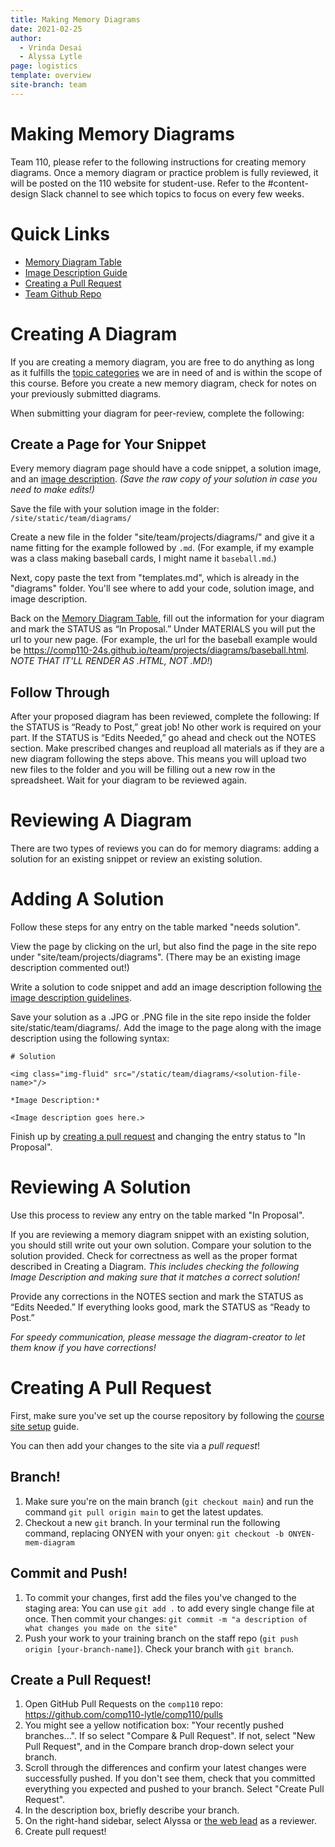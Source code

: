 ```yaml
---
title: Making Memory Diagrams 
date: 2021-02-25
author:
  - Vrinda Desai
  - Alyssa Lytle
page: logistics
template: overview
site-branch: team
---
```


# Making Memory Diagrams

Team 110, please refer to the following instructions for creating memory diagrams. Once a memory diagram or practice problem is fully reviewed, it will be posted on the 110 website for student-use. Refer to the #content-design Slack channel to see which topics to focus on every few weeks. 

# Quick Links

- [Memory Diagram Table](https://docs.google.com/spreadsheets/d/1O5yaFVEdeX7CQDvhyLis0WJG6_i8piesP23BrgvNpC0/edit#gid=0)
- [Image Description Guide](/team/documentation/guides/image_descriptions.html)
- [Creating a Pull Request](#creating-a-pull-request) 
- [Team Github Repo](https://github.com/comp110-lytle/comp110/pulls)

# Creating A Diagram

If you are creating a memory diagram, you are free to do anything as long as it fulfills the [topic categories](/resources/practice/MemDiagrams.html) we are in need of and is within the scope of this course. Before you create a new memory diagram, check for notes on your previously submitted diagrams.



When submitting your diagram for peer-review, complete the following:

## Create a Page for Your Snippet

Every memory diagram page should have a code snippet, a solution image, and an [image description](/team/documentation/guides/image_descriptions.html). *(Save the raw copy of your solution in case you need to make edits!)*


Save the file with your solution image in the folder: `/site/static/team/diagrams/`

Create a new file in the folder "site/team/projects/diagrams/" and give it a name fitting for the example followed by `.md`. (For example, if my example was a class making baseball cards, I might name it `baseball.md`.)

Next, copy paste the text from "templates.md", which is already in the "diagrams" folder. You'll see where to add your code, solution image, and image description.

Back on the [Memory Diagram Table](https://docs.google.com/spreadsheets/d/1O5yaFVEdeX7CQDvhyLis0WJG6_i8piesP23BrgvNpC0/edit?usp=sharing), fill out the information for your diagram and mark the STATUS as “In Proposal.” Under MATERIALS you will put the url to your new page. (For example, the url for the baseball example would be <https://comp110-24s.github.io/team/projects/diagrams/baseball.html>. *NOTE THAT IT'LL RENDER AS .HTML, NOT .MD!*)


## Follow Through

After your proposed diagram has been reviewed, complete the following:
If the STATUS is “Ready to Post,” great job! No other work is required on your part.
If the STATUS is “Edits Needed,” go ahead and check out the NOTES section. Make prescribed changes and reupload all materials as if they are a new diagram following the steps above. This means you will upload two new files to the folder and you will be filling out a new row in the spreadsheet. Wait for your diagram to be reviewed again.

# Reviewing A Diagram

There are two types of reviews you can do for memory diagrams: adding a solution for an existing snippet or review an existing solution. 

# Adding A Solution

Follow these steps for any entry on the table marked "needs solution". 

View the page by clicking on the url, but also find the page in the site repo under "site/team/projects/diagrams". (There may be an existing image description commented out!)

Write a solution to code snippet and add an image description following [the image description guidelines](/team/documentation/guides/image_descriptions.html).

Save your solution as a .JPG or .PNG file in the site repo inside the folder site/static/team/diagrams/. Add the image to the page along with the image description using the following syntax:

~~~
# Solution

<img class="img-fluid" src="/static/team/diagrams/<solution-file-name>"/>

*Image Description:*

<Image description goes here.>
~~~

Finish up by [creating a pull request](#creating-a-pull-request) and changing the entry status to "In Proposal".

# Reviewing A Solution

Use this process to review any entry on the table marked "In Proposal".

If you are reviewing a memory diagram snippet with an existing solution, you should still write out your own solution. Compare your solution to the solution provided. Check for correctness as well as the proper format described in Creating a Diagram. *This includes checking the following Image Description and making sure that it matches a correct solution!* 

Provide any corrections in the NOTES section and mark the STATUS as “Edits Needed.” 
If everything looks good, mark the STATUS as “Ready to Post.”

*For speedy communication, please message the diagram-creator to let them know if you have corrections!*

# Creating A Pull Request

First, make sure you've set up the course repository by following the [course site setup](/team/documentation/guides/course_site_setup.html) guide.

You can then add your changes to the site via a *pull request*!

## Branch!

1. Make sure you're on the main branch (`git checkout main`) and run the command `git pull origin main` to get the latest updates.
2. Checkout a new `git` branch. In your terminal run the following command, replacing ONYEN with your onyen:
   `git checkout -b ONYEN-mem-diagram`


## Commit and Push!

1. To commit your changes, first add the files you've changed to the staging area:
   You can use `git add .` to add every single change file at once.
   Then commit your changes:
   `git commit -m "a description of what changes you made on the site"`
1. Push your work to your training branch on the staff repo (`git push origin [your-branch-name]`). Check your branch with `git branch`.

## Create a Pull Request! 

1. Open GitHub Pull Requests on the `comp110` repo: <https://github.com/comp110-lytle/comp110/pulls>
1. You might see a yellow notification box: "Your recently pushed branches...". If so select "Compare & Pull Request". If not, select "New Pull Request", and in the Compare branch drop-down select your branch.
1. Scroll through the differences and confirm your latest changes were successfully pushed. If you don't see them, check that you committed everything you expected and pushed to your branch. Select "Create Pull Request".
1. In the description box, briefly describe your branch.
1. On the right-hand sidebar, select Alyssa or [the web lead](/team/documentation/leads/website.html) as a reviewer.
1. Create pull request!